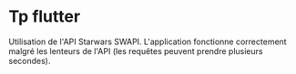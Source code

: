 # Tp flutter

Utilisation de l'API Starwars SWAPI.
L'application fonctionne correctement malgré les lenteurs de l'API (les requêtes peuvent prendre plusieurs secondes).


